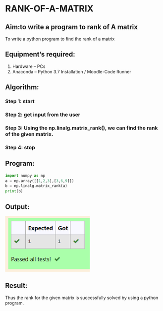 # RANK-OF-A-MATRIX
## Aim:to write a program to rank of A matrix
To write a python program to find the rank of a matrix
## Equipment’s required:
1. 	Hardware – PCs
2. 	Anaconda – Python 3.7 Installation / Moodle-Code Runner
## Algorithm:
### Step 1: start
### Step 2: get input from the user
### Step 3: Using the np.linalg.matrix_rank(), we can find the rank of the given matrix.
### Step 4: stop
## Program:
~~~python
import numpy as np
a = np.array([[1,2,3],[3,6,9]])
b = np.linalg.matrix_rank(a)
print(b)
~~~
## Output:
![output](./rank.png)

## Result:
Thus the rank for the given matrix is successfully solved by  using a python program.

